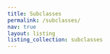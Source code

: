 ```yaml
---
title: Subclasses
permalink: /subclasses/
nav: true
layout: listing
listing_collection: subclasses
---
```

